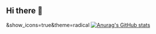 ## Hi there 👋
&show_icons=true&theme=radical
[![Anurag's GitHub stats](https://github-readme-stats.vercel.app/api?username=brainaginary&show_icons=true&theme=cobalt)](https://github.com/anuraghazra/github-readme-stats)

<!--
**brainaginary/brainaginary** is a ✨ _special_ ✨ repository because its `README.md` (this file) appears on your GitHub profile.

Here are some ideas to get you started:

- 🔭 I’m currently working on ...
- 🌱 I’m currently learning ...
- 👯 I’m looking to collaborate on ...
- 🤔 I’m looking for help with ...
- 💬 Ask me about ...
- 📫 How to reach me: ...
- 😄 Pronouns: ...
- ⚡ Fun fact: ...
-->
